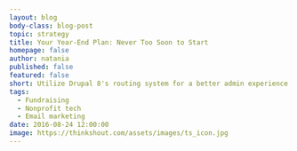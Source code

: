 ```yaml
---
layout: blog
body-class: blog-post
topic: strategy
title: Your Year-End Plan: Never Too Soon to Start
homepage: false
author: natania
published: false
featured: false
short: Utilize Drupal 8's routing system for a better admin experience.
tags:
  - Fundraising
  - Nonprofit tech
  - Email marketing
date: 2016-08-24 12:00:00
image: https://thinkshout.com/assets/images/ts_icon.jpg
---
```


